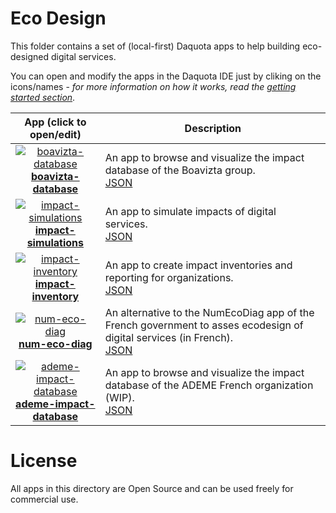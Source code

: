 
# Eco Design

This folder contains a set of (local-first) Daquota apps to help building eco-designed digital services.

You can open and modify the apps in the Daquota IDE just by cliking on the icons/names - *for more information on how it works, read the [getting started section](../README.md#getting-started)*.

| App (click to open/edit)    | Description   |
| :-------------: | ------------- |
| [![boavizta-database](https://img.icons8.com/glyph-neue/64/FFFFFF/database.png)](https://platform.daquota.io/?src=https://raw.githubusercontent.com/cincheo/daquota/main/eco-design/boavizta-database/boavizta-database.json)<br>**[boavizta-database](https://platform.daquota.io/?src=https://raw.githubusercontent.com/cincheo/daquota/main/eco-design/boavizta-database/boavizta-database.json)** | An app to browse and visualize the impact database of the Boavizta group.<br>[JSON](boavizta-database/boavizta-database.json) |  
| [![impact-simulations](https://img.icons8.com/glyph-neue/64/FFFFFF/bullish--v1.png)](https://platform.daquota.io/?src=https://raw.githubusercontent.com/cincheo/daquota/main/eco-design/impact-simulations/impact-simulations.json)<br>**[impact-simulations](https://platform.daquota.io/?src=https://raw.githubusercontent.com/cincheo/daquota/main/eco-design/impact-simulations/impact-simulations.json)** | An app to simulate impacts of digital services.<br>[JSON](impact-simulations/impact-simulations.json) |  
| [![impact-inventory](https://img.icons8.com/glyph-neue/64/FFFFFF/detective--v1.png)](https://platform.daquota.io/?src=https://raw.githubusercontent.com/cincheo/daquota/main/eco-design/impact-inventory/impact-inventory.json)<br>**[impact-inventory](https://platform.daquota.io/?src=https://raw.githubusercontent.com/cincheo/daquota/main/eco-design/impact-inventory/impact-inventory.json)** | An app to create impact inventories and reporting for organizations.<br>[JSON](impact-inventory/impact-inventory.json) |  
| [![num-eco-diag](https://img.icons8.com/glyph-neue/64/FFFFFF/survey--v1.png)](https://platform.daquota.io/?src=https://raw.githubusercontent.com/cincheo/daquota/main/eco-design/num-eco-diag/num-eco-diag.json)<br>**[num-eco-diag](https://platform.daquota.io/?src=https://raw.githubusercontent.com/cincheo/daquota/main/eco-design/num-eco-diag/num-eco-diag.json)** | An alternative to the NumEcoDiag app of the French government to asses ecodesign of digital services (in French).<br>[JSON](num-eco-diag/num-eco-diag.json) |  
| [![ademe-impact-database](https://img.icons8.com/glyph-neue/64/FFFFFF/greenhouse-effect.png)](https://platform.daquota.io/?src=https://raw.githubusercontent.com/cincheo/daquota/main/eco-design/ademe-impact-database/ademe-impact-database.json)<br>**[ademe-impact-database](https://platform.daquota.io/?src=https://raw.githubusercontent.com/cincheo/daquota/main/eco-design/ademe-impact-database/ademe-impact-database.json)** | An app to browse and visualize the impact database of the ADEME French organization (WIP).<br>[JSON](ademe-impact-database/ademe-impact-database.json) |  

# License

All apps in this directory are Open Source and can be used freely for commercial use.
